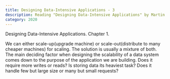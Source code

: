 ```yaml
---
title: Designing Data-Intensive Applications - 3
description: Reading "Designing Data-Intensive Applications" by Martin Kleppmann
category: 2020
---
```


Designing Data-Intensive Applications. Chapter 1.

We can either scale-up(upgrade machine) or scale-out(distribute to many cheaper machines) for scaling. The solution is usually a mixture of both. The main deciding factor when designing the scalability of a data system comes down to the purpose of the application we are building. Does it require more writes or reads? Is storing data its heaviest task? Does it handle few but large size or many but small requests?
